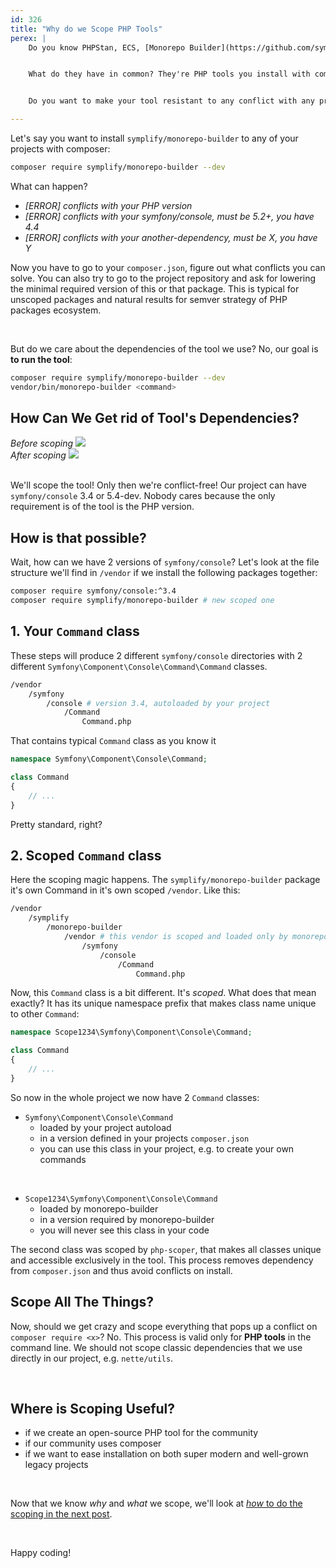 ```yaml
---
id: 326
title: "Why do we Scope PHP Tools"
perex: |
    Do you know PHPStan, ECS, [Monorepo Builder](https://github.com/symplify/monorepo-builder), PHPUnit, [Config Transformer](https://github.com/symplify/config-transformer) or Rector?


    What do they have in common? They're PHP tools you install with composer and then run in your command line. Hm, what else? **They're all scoped with help of [php-scoper](https://github.com/humbug/php-scoper).**


    Do you want to make your tool resistant to any conflict with any project dependencies? Today I'll show you how.

---
```


Let's say you want to install `symplify/monorepo-builder` to any of your projects with composer:

```bash
composer require symplify/monorepo-builder --dev
```

What can happen?

* *[ERROR] conflicts with your PHP version*
* *[ERROR] conflicts with your symfony/console, must be 5.2+, you have 4.4*
* *[ERROR] conflicts with your another-dependency, must be X, you have Y*

Now you have to go to your `composer.json`, figure out what conflicts you can solve. You can also try to go to the project repository and ask for lowering the minimal required version of this or that package. This is typical for unscoped packages and natural results for semver strategy of PHP packages ecosystem.

<br>

But do we care about the dependencies of the tool we use? No, our goal is **to run the tool**:

```bash
composer require symplify/monorepo-builder --dev
vendor/bin/monorepo-builder <command>
```

## How Can We Get rid of Tool's Dependencies?

<div class="row">
    <div class="col-12 col-sm-6">
        <em>Before scoping</em>
        <img src="https://user-images.githubusercontent.com/924196/124739507-35d18780-df1a-11eb-9ff8-6c91b6159e78.png" class="img-thumbnail mt-3">
    </div>
    <div class="col-12 col-sm-6">
        <em>After scoping</em>
        <img src="https://user-images.githubusercontent.com/924196/124739467-2eaa7980-df1a-11eb-90ce-e62b76292b95.png" class="img-thumbnail mt-3">
    </div>
</div>

<br>

We'll scope the tool! Only then we're conflict-free! Our project can have `symfony/console` 3.4 or 5.4-dev. Nobody cares because the only requirement is of the tool is the PHP version.

## How is that possible?

Wait, how can we have 2 versions of `symfony/console`? Let's look at the file structure we'll find in `/vendor` if we install the following packages together:

```bash
composer require symfony/console:^3.4
composer require symplify/monorepo-builder # new scoped one
```

## 1. Your `Command` class

These steps will produce 2 different `symfony/console` directories with 2 different `Symfony\Component\Console\Command\Command` classes.

```bash
/vendor
    /symfony
        /console # version 3.4, autoloaded by your project
            /Command
                Command.php
```

That contains typical `Command` class as you know it

```php
namespace Symfony\Component\Console\Command;

class Command
{
    // ...
}
```

Pretty standard, right?

## 2. Scoped `Command` class

Here the scoping magic happens. The `symplify/monorepo-builder` package it's own Command in it's own scoped `/vendor`. Like this:

```bash
/vendor
    /symplify
        /monorepo-builder
            /vendor # this vendor is scoped and loaded only by monorepo-builder
                /symfony
                    /console
                        /Command
                            Command.php
```

Now, this `Command` class is a bit different. It's *scoped*. What does that mean exactly? It has its unique namespace prefix that makes class name unique to other `Command`:

```php
namespace Scope1234\Symfony\Component\Console\Command;

class Command
{
    // ...
}
```

So now in the whole project we now have 2 `Command` classes:

* `Symfony\Component\Console\Command`
    * loaded by your project autoload
    * in a version defined in your projects `composer.json`
    * you can use this class in your project, e.g. to create your own commands

<br>

* `Scope1234\Symfony\Component\Console\Command`
    * loaded by monorepo-builder
    * in a version required by monorepo-builder
    * you will never see this class in your code

The second class was scoped by `php-scoper`, that makes all classes unique and accessible exclusively in the tool. This process removes dependency from `composer.json` and thus avoid conflicts on install.

## Scope All The Things?

Now, should we get crazy and scope everything that pops up a conflict on `composer require <x>`? No. This process is valid only for **PHP tools** in the command line. We should not scope classic dependencies that we use directly in our project, e.g. `nette/utils`.

<br>

## Where is Scoping Useful?

* if we create an open-source PHP tool for the community
* if our community uses composer
* if we want to ease installation on both super modern and well-grown legacy projects

<br>

Now that we know *why* and *what* we scope, we'll look at [*how* to do the scoping in the next post](/blog/how-to-scope-your-php-tool-in-10-steps).

<br>

Happy coding!
